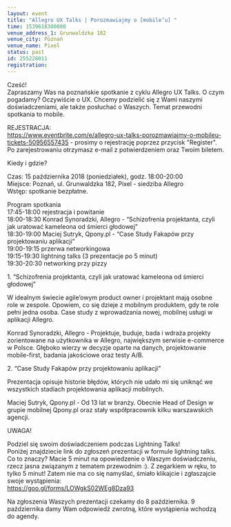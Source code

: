 ```yaml
---
layout: event
title: "Allegro UX Talks | Porozmawiajmy o [mobile’u] "
time: 1539618300000
venue_address_1: Grunwaldzka 182
venue_city: Poznań
venue_name: Pixel 
status: past
id: 255228011
registration: 
---
```


<p>Cześć!<br />Zapraszamy Was na poznańskie spotkanie z cyklu Allegro UX Talks. O czym pogadamy? Oczywiście o UX. Chcemy podzielić się z Wami naszymi doświadczeniami, ale także posłuchać o Waszych. Temat przewodni spotkania to mobile.</p>
<p>REJESTRACJA:<br /><a href="https://www.eventbrite.com/e/allegro-ux-talks-porozmawiajmy-o-mobileu-tickets-50956557435" class="linkified">https://www.eventbrite.com/e/allegro-ux-talks-porozmawiajmy-o-mobileu-tickets-50956557435</a> - prosimy o rejestrację poprzez przycisk "Register". Po zarejestrowaniu otrzymasz e-mail z potwierdzeniem oraz Twoim biletem.</p>
<p>Kiedy i gdzie?</p>
<p>Czas: 15 października 2018 (poniedziałek), godz. 18:00-20:00<br />Miejsce: Poznań, ul. Grunwaldzka 182, Pixel - siedziba Allegro<br />Wstęp: spotkanie bezpłatne.</p>
<p>Program spotkania<br />17:45-18:00 rejestracja i powitanie<br />18:00-18:30 Konrad Synoradzki, Allegro - “Schizofrenia projektanta, czyli jak uratować kameleona od śmierci głodowej”<br />18:30-19:00 Maciej Sutryk, Qpony.pl - “Case Study Fakapów przy projektowaniu aplikacji”<br />19:00-19:15 przerwa networkingowa<br />19:15-19:30 lightning talks (3 prezentacje po 5 minut)<br />19:30-20:30 networking przy pizzy</p>
<p>1. “Schizofrenia projektanta, czyli jak uratować kameleona od śmierci głodowej”</p>
<p>W idealnym świecie agile’owym product owner i projektant mają osobne role w zespole. Opowiem, co się dzieje z mobilnym produktem, gdy te role pełni jedna osoba. Case study z wprowadzania nowej, mobilnej usługi w aplikacji Allegro.</p>
<p>Konrad Synoradzki, Allegro - Projektuje, buduje, bada i wdraża projekty zorientowane na użytkownika w Allegro, największym serwisie e-commerce w Polsce. Głęboko wierzy w decyzje oparte na danych, projektowanie mobile-first, badania jakościowe oraz testy A/B.</p>
<p>2. “Case Study Fakapów przy projektowaniu aplikacji”</p>
<p>Prezentacja opisuje historie błędów, których nie udało mi się uniknąć we wszystkich stadiach projektowania aplikacji mobilnych.</p>
<p>Maciej Sutryk, Qpony.pl - Od 13 lat w branży. Obecnie Head of Design w grupie mobilnej Qpony.pl oraz stały współpracownik kilku warszawskich agencji.</p>
<p>UWAGA!</p>
<p>Podziel się swoim doświadczeniem podczas Lightning Talks!<br />Poniżej znajdziecie link do zgłoszeń prezentacji w formule lightning talks. Co to znaczy? Macie 5 minut na opowiedzenie o Waszym doświadczeniu, rzecz jasna związanym z tematem przewodnim :). Z zegarkiem w ręku, to tylko 5 minut! Zatem nie ma co się namyślać, śmiało klikajcie i zgłaszajcie swoje wystąpienia:<br /><a href="https://goo.gl/forms/LOWgkS02WEg8Dza93" class="linkified">https://goo.gl/forms/LOWgkS02WEg8Dza93</a></p>
<p>Na zgłoszenia Waszych prezentacji czekamy do 8 października. 9 października damy Wam odpowiedź zwrotną, które wystąpienia wchodzą do agendy.</p>
